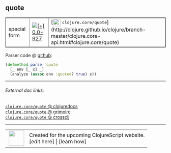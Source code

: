 ## quote



 <table border="1">
<tr>
<td>special form</td>
<td><a href="https://github.com/cljsinfo/cljs-api-docs/tree/0.0-927"><img valign="middle" alt="[+] 0.0-927" title="Added in 0.0-927" src="https://img.shields.io/badge/+-0.0--927-lightgrey.svg"></a> </td>
<td>
[<img height="24px" valign="middle" src="http://i.imgur.com/1GjPKvB.png"> <samp>clojure.core/quote</samp>](http://clojure.github.io/clojure/branch-master/clojure.core-api.html#clojure.core/quote)
</td>
</tr>
</table>









Parser code @ [github](https://github.com/clojure/clojurescript/blob/r2024/src/clj/cljs/analyzer.clj#L737-L739):

```clj
(defmethod parse 'quote
  [_ env [_ x] _]
  (analyze (assoc env :quoted? true) x))
```

<!--
Repo - tag - source tree - lines:

 <pre>
clojurescript @ r2024
└── src
    └── clj
        └── cljs
            └── <ins>[analyzer.clj:737-739](https://github.com/clojure/clojurescript/blob/r2024/src/clj/cljs/analyzer.clj#L737-L739)</ins>
</pre>

-->

---



###### External doc links:

[`clojure.core/quote` @ clojuredocs](http://clojuredocs.org/clojure.core/quote)<br>
[`clojure.core/quote` @ grimoire](http://conj.io/store/v1/org.clojure/clojure/1.7.0-beta3/clj/clojure.core/quote/)<br>
[`clojure.core/quote` @ crossclj](http://crossclj.info/fun/clojure.core/quote.html)<br>

---

 <table>
<tr><td>
<img valign="middle" align="right" width="48px" src="http://i.imgur.com/Hi20huC.png">
</td><td>
Created for the upcoming ClojureScript website.<br>
[edit here] | [learn how]
</td></tr></table>

[edit here]:https://github.com/cljsinfo/cljs-api-docs/blob/master/cljsdoc/special_quote.cljsdoc
[learn how]:https://github.com/cljsinfo/cljs-api-docs/wiki/cljsdoc-files

<!--

This information was too distracting to show to readers, but I'll leave it
commented here since it is helpful to:

- pretty-print the data used to generate this document
- and show how to retrieve that data



The API data for this symbol:

```clj
{:ns "special",
 :name "quote",
 :type "special form",
 :source {:code "(defmethod parse 'quote\n  [_ env [_ x] _]\n  (analyze (assoc env :quoted? true) x))",
          :title "Parser code",
          :repo "clojurescript",
          :tag "r2024",
          :filename "src/clj/cljs/analyzer.clj",
          :lines [737 739]},
 :full-name "special/quote",
 :full-name-encode "special_quote",
 :clj-symbol "clojure.core/quote",
 :history [["+" "0.0-927"]]}

```

Retrieve the API data for this symbol:

```clj
;; from Clojure REPL
(require '[clojure.edn :as edn])
(-> (slurp "https://raw.githubusercontent.com/cljsinfo/cljs-api-docs/catalog/cljs-api.edn")
    (edn/read-string)
    (get-in [:symbols "special/quote"]))
```

-->
